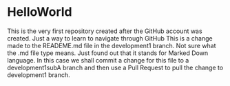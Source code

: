 # HelloWorld
This is the very first repository created after the GitHub account was created. Just a way to learn to navigate through GitHub
This is a change made to the READEME.md file in the development1 branch. Not sure what the .md file type means. Just found out that it stands for Marked Down language.
In this case we shall commit a change for this file to a development1subA branch and then use a Pull Request to pull the change to development1 branch.
